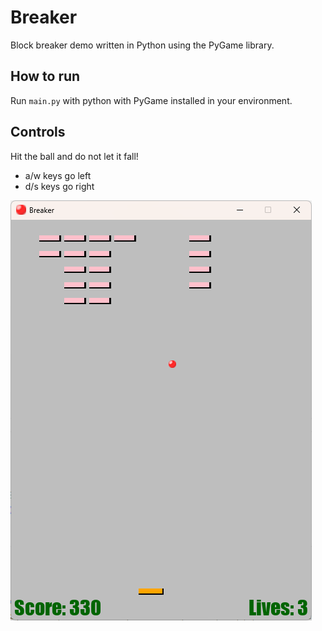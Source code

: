 # Breaker
Block breaker demo written in Python using the PyGame library.  

## How to run

Run `main.py` with python with PyGame installed in your environment.  

## Controls
Hit the ball and do not let it fall!  
- a/w keys go left
- d/s keys go right

![first_screen](first_screen.png)